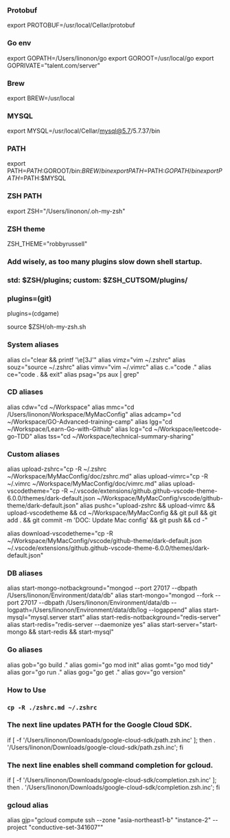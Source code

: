 ### Protobuf
export PROTOBUF=/usr/local/Cellar/protobuf

### Go env
export GOPATH=/Users/linonon/go 
export GOROOT=/usr/local/go
export GOPRIVATE="talent.com/server"

### Brew
export BREW=/usr/local

### MYSQL
export MYSQL=/usr/local/Cellar/mysql@5.7/5.7.37/bin

### PATH
export PATH=$PATH:$GOROOT/bin:$BREW/bin
export PATH=$PATH:$GOPATH/bin
export PATH=$PATH:$MYSQL

### ZSH PATH
export ZSH="/Users/linonon/.oh-my-zsh"

### ZSH theme
ZSH_THEME="robbyrussell"

### Add wisely, as too many plugins slow down shell startup.
### std: $ZSH/plugins; custom: $ZSH_CUTSOM/plugins/
### plugins=(git)
plugins=(cdgame)

source $ZSH/oh-my-zsh.sh

### System aliases
alias cl="clear && printf '\e[3J'"
alias vimz="vim ~/.zshrc"
alias souz="source ~/.zshrc"
alias vimv="vim ~/.vimrc"
alias c.="code ."
alias ce="code . && exit"
alias psag="ps aux | grep"

### CD aliases
alias cdw="cd ~/Workspace"
alias mmc="cd /Users/linonon/Workspace/MyMacConfig"
alias adcamp="cd ~/Workspace/GO-Advanced-training-camp"
alias lgg="cd ~/Workspace/Learn-Go-with-Github"
alias lcg="cd ~/Workspace/leetcode-go-TDD"
alias tss="cd ~/Workspace/technical-summary-sharing"

### Custom aliases
alias upload-zshrc="cp -R ~/.zshrc ~/Workspace/MyMacConfig/doc/zshrc.md"
alias upload-vimrc="cp -R ~/.vimrc ~/Workspace/MyMacConfig/doc/vimrc.md"
alias upload-vscodetheme="cp -R ~/.vscode/extensions/github.github-vscode-theme-6.0.0/themes/dark-default.json ~/Workspace/MyMacConfig/vscode/github-theme/dark-default.json"
alias pushc="upload-zshrc && upload-vimrc && upload-vscodetheme && cd ~/Workspace/MyMacConfig && git pull && git add . && git commit -m 'DOC: Update Mac config' && git push && cd -"

alias download-vscodetheme="cp -R ~/Workspace/MyMacConfig/vscode/github-theme/dark-default.json ~/.vscode/extensions/github.github-vscode-theme-6.0.0/themes/dark-default.json"

### DB aliases
alias start-mongo-notbackground="mongod --port 27017 --dbpath /Users/linonon/Environment/data/db"
alias start-mongo="mongod --fork --port 27017 --dbpath /Users/linonon/Environment/data/db --logpath=/Users/linonon/Environment/data/db/log --logappend"
alias start-mysql="mysql.server start"
alias start-redis-notbackground="redis-server"
alias start-redis="redis-server --daemonize yes"
alias start-server="start-mongo && start-redis && start-mysql"

### Go aliases
alias gob="go build ."
alias gomi="go mod init"
alias gomt="go mod tidy"
alias gor="go run ."
alias gog="go get ."
alias gov="go version"


### How to Use
### `cp -R ./zshrc.md ~/.zshrc`

### The next line updates PATH for the Google Cloud SDK.
if [ -f '/Users/linonon/Downloads/google-cloud-sdk/path.zsh.inc' ]; then . '/Users/linonon/Downloads/google-cloud-sdk/path.zsh.inc'; fi

### The next line enables shell command completion for gcloud.
if [ -f '/Users/linonon/Downloads/google-cloud-sdk/completion.zsh.inc' ]; then . '/Users/linonon/Downloads/google-cloud-sdk/completion.zsh.inc'; fi

### gcloud alias
alias gjp="gcloud compute ssh --zone "asia-northeast1-b" "instance-2"  --project "conductive-set-341607""
